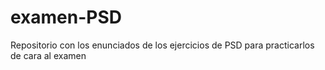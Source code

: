 # examen-PSD
Repositorio con los enunciados de los ejercicios de PSD para practicarlos de cara al examen
